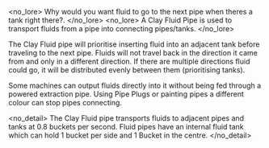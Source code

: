 <no_lore>
Why would you want fluid to go to the next pipe when theres a tank right there?.
</no_lore>
<no_lore>
A Clay Fluid Pipe is used to transport fluids from a pipe into connecting pipes/tanks.
</no_lore>

<recipes stack="buildcrafttransport:pipe_fluids_clay_colorless"/>

<chapter name="Pipe Mechanics"/>
The Clay Fluid pipe will prioritise inserting fluid into an adjacent tank before traveling to the next pipe.
Fluids will not travel back in the direction it came from and only in a different direction.
If there are multiple directions fluid could go, it will be distributed evenly between them (prioritising tanks).

Some machines can output fluids directly into it without being fed through a powered extraction pipe.
Using Pipe Plugs or painting pipes a different colour can stop pipes connecting.

<no_detail>
The Clay Fluid pipe transports fluids to adjacent pipes and tanks at 0.8 buckets per second.
Fluid pipes have an internal fluid tank which can hold 1 bucket per side and 1 Bucket in the centre.
</no_detail>

<usages stack="buildcrafttransport:pipe_fluids_clay_colorless"/>